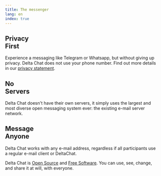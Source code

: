 ```yaml
---
title: The messenger
lang: en
index: true
---
```


<div class="landing-info-top col-desk-12 col-mob-4">
<div class="landing-info col-desk-4 col-mob-4">
  <h2>Privacy <br/>First</h2>
  <p>
    Experience a messaging like Telegram or Whatsapp, but without giving up privacy. 
    Delta Chat does not use your phone number. 
    Find out more details in our <a href="gdpr">privacy statement</a>.
  </p>
</div>

<div class="landing-info col-desk-4 col-mob-4">
  <h2>No <br/>Servers</h2>
  <p>
    Delta Chat doesn't have their own servers, it simply uses the largest and most diverse open messaging system ever: 
    the existing e-mail server network.
  </p>
</div>

<div class="landing-info col-desk-4 col-mob-4">
  <h2>
    Message <br/> Anyone
  </h2>
  <p>
    Delta Chat works with any e-mail address, regardless if all participants use a regular e-mail client or
    DeltaChat.
  </p>
</div>
</div>
<div class="col-desk-8 col-desk-shift-2  col-mob-shift-0 col-mob-4">
<p>
  Delta Chat is <a href="https://en.wikipedia.org/wiki/Open-source_software">Open Source</a> and <a href="https://en.wikipedia.org/wiki/Free_software">Free Software</a>. You can use, see, change, and share it at will, with everyone.
</p>
</div>
